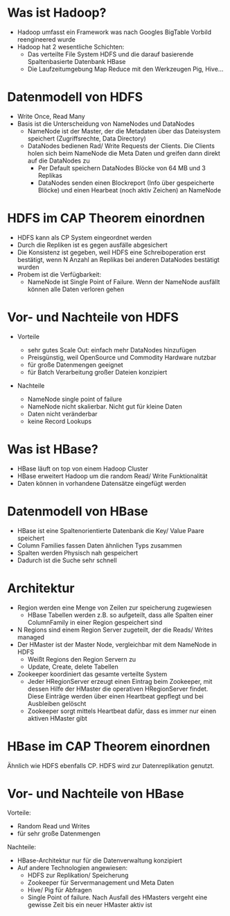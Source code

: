 # Was ist Hadoop?

- Hadoop umfasst ein Framework was nach Googles BigTable Vorbild reengineered wurde
- Hadoop hat 2 wesentliche Schichten:
    - Das verteilte File System HDFS und die darauf basierende Spaltenbasierte Datenbank HBase
    - Die Laufzeitumgebung Map Reduce mit den Werkzeugen Pig, Hive...
    
# Datenmodell von HDFS

- Write Once, Read Many
- Basis ist die Unterscheidung von NameNodes und DataNodes
  - NameNode ist der Master, der die Metadaten über das Dateisystem speichert (Zugriffsrechte, Data Directory)
  - DataNodes bedienen Rad/ Write Requests der Clients. Die Clients holen sich beim NameNode die Meta Daten und greifen dann direkt auf die DataNodes zu
    - Per Default speichern DataNodes Blöcke von 64 MB und 3 Replikas
    - DataNodes senden einen Blockreport (Info über gespeicherte Blöcke) und einen Hearbeat (noch aktiv Zeichen) an NameNode
        
# HDFS im CAP Theorem einordnen

- HDFS kann als CP System eingeordnet werden
- Durch die Repliken ist es gegen ausfälle abgesichert
- Die Konsistenz ist gegeben, weil HDFS eine Schreiboperation erst bestätigt, wenn N Anzahl an Replikas bei anderen DataNodes bestätigt wurden
- Probem ist die Verfügbarkeit:
    - NameNode ist Single Point of Failure. Wenn der NameNode ausfällt können alle Daten verloren gehen
    
# Vor- und Nachteile von HDFS

- Vorteile
    - sehr gutes Scale Out: einfach mehr DataNodes hinzufügen
    - Preisgünstig, weil OpenSource und Commodity Hardware nutzbar
    - für große Datenmengen geeignet
    - für Batch Verarbeitung großer Dateien konzipiert
    
- Nachteile
    - NameNode single point of failure
    - NameNode nicht skalierbar. Nicht gut für kleine Daten
    - Daten nicht veränderbar
    - keine Record Lookups
    
# Was ist HBase?

- HBase läuft on top von einem Hadoop Cluster
- HBase erweitert Hadoop um die random Read/ Write Funktionalität
- Daten können in vorhandene Datensätze eingefügt werden

# Datenmodell von HBase

- HBase ist eine Spaltenorientierte Datenbank die Key/ Value Paare speichert
- Column Families fassen Daten ähnlichen Typs zusammen
- Spalten werden Physisch nah gespeichert
- Dadurch ist die Suche sehr schnell

# Architektur

- Region werden eine Menge von Zeilen zur speicherung zugewiesen
    - HBase Tabellen werden z.B. so aufgeteilt, dass alle Spalten einer ColumnFamily in einer Region gespeichert sind
- N Regions sind einem Region Server zugeteilt, der die Reads/ Writes managed
- Der HMaster ist der Master Node, vergleichbar mit dem NameNode in HDFS
    - Weißt Regions den Region Servern zu
    - Update, Create, delete Tabellen
- Zookeeper koordiniert das gesamte verteilte System
    - Jeder HRegionServer erzeugt einen Eintrag beim Zookeeper, mit dessen Hilfe der HMaster die operativen HRegionServer findet. Diese Einträge werden über einen Heartbeat gepflegt und bei Ausbleiben gelöscht
    - Zookeeper sorgt mittels Heartbeat dafür, dass es immer nur einen aktiven HMaster gibt

# HBase im CAP Theorem einordnen

Ähnlich wie HDFS ebenfalls CP. HDFS wird zur Datenreplikation genutzt.

# Vor- und Nachteile von HBase

Vorteile:
- Random Read und Writes
- für sehr große Datenmengen

Nachteile:
- HBase-Architektur nur für die Datenverwaltung konzipiert
- Auf andere Technologien angewiesen:
    - HDFS zur Replikation/ Speicherung
    - Zookeeper für Servermanagement und Meta Daten
    - Hive/ Pig für Abfragen
    - Single Point of failure. Nach Ausfall des HMasters vergeht eine gewisse Zeit bis ein neuer HMaster aktiv ist
